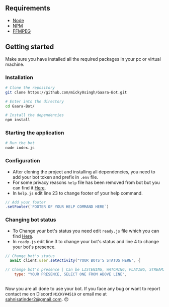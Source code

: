 ## Requirements

- [Node](https://nodejs.org/en/)
- [NPM](https://www.npmjs.com/)
- [FFMPEG](https://www.ffmpeg.org/)

## Getting started

Make sure you have installed all the required packages in your pc or virtual machine.

### Installation

```bash
# Clone the repository
git clone https://github.com/micky0singh/Gaara-Bot.git

# Enter into the directory
cd Gaara-Bot/

# Install the dependencies
npm install
```

### Starting the application

```bash
# Run the bot
node index.js
```

### Configuration

- After cloning the project and installing all dependencies, you need to add your bot token and prefix in `.env` file.
- For some privacy reasons `help` file has been removed from bot but you can find it [Here](../Secrets/help.js).
- In `help.js` edit line 23 to change footer of your help command.

```js
// Add your footer
.setFooter(`FOOTER OF YOUR HELP COMMAND HERE`)
```

### Changing bot status

- To Change your bot's status you need edit `ready.js` file which you can find [Here](../events/ready.js).
- In `ready.js` edit line 3 to change your bot's status and line 4 to change your bot's presence.

```js
// Change bot's status
  await client.user.setActivity("YOUR BOTS'S STATUS HERE", {

// Change bot's presence | Can be LISTENING, WATCHING, PLAYING, STREAMING
    type: "YOUR PRESENCE, SELECT ONE FROM ABOVE LINE",
```

##

Now you are all done to use your bot. If you face any bug or want to report contact me on Discord `MiCKY#4519` or email me at sahnisatinder2@gmail.com. 🙃
